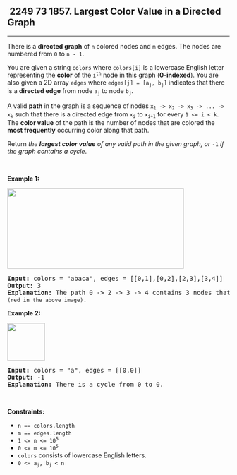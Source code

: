 <h2> 2249 73
1857. Largest Color Value in a Directed Graph</h2><hr><div><p>There is a <strong>directed graph</strong> of <code>n</code> colored nodes and <code>m</code> edges. The nodes are numbered from <code>0</code> to <code>n - 1</code>.</p>

<p>You are given a string <code>colors</code> where <code>colors[i]</code> is a lowercase English letter representing the <strong>color</strong> of the <code>i<sup>th</sup></code> node in this graph (<strong>0-indexed</strong>). You are also given a 2D array <code>edges</code> where <code>edges[j] = [a<sub>j</sub>, b<sub>j</sub>]</code> indicates that there is a <strong>directed edge</strong> from node <code>a<sub>j</sub></code> to node <code>b<sub>j</sub></code>.</p>

<p>A valid <strong>path</strong> in the graph is a sequence of nodes <code>x<sub>1</sub> -&gt; x<sub>2</sub> -&gt; x<sub>3</sub> -&gt; ... -&gt; x<sub>k</sub></code> such that there is a directed edge from <code>x<sub>i</sub></code> to <code>x<sub>i+1</sub></code> for every <code>1 &lt;= i &lt; k</code>. The <strong>color value</strong> of the path is the number of nodes that are colored the <strong>most frequently</strong> occurring color along that path.</p>

<p>Return <em>the <strong>largest color value</strong> of any valid path in the given graph, or </em><code>-1</code><em> if the graph contains a cycle</em>.</p>

<p>&nbsp;</p>
<p><strong class="example">Example 1:</strong></p>

<p><img alt="" src="https://assets.leetcode.com/uploads/2021/04/21/leet1.png" style="width: 400px; height: 182px;"></p>

<pre><strong>Input:</strong> colors = "abaca", edges = [[0,1],[0,2],[2,3],[3,4]]
<strong>Output:</strong> 3
<strong>Explanation:</strong> The path 0 -&gt; 2 -&gt; 3 -&gt; 4 contains 3 nodes that are colored <code>"a" (red in the above image)</code>.
</pre>

<p><strong class="example">Example 2:</strong></p>

<p><img alt="" src="https://assets.leetcode.com/uploads/2021/04/21/leet2.png" style="width: 85px; height: 85px;"></p>

<pre><strong>Input:</strong> colors = "a", edges = [[0,0]]
<strong>Output:</strong> -1
<strong>Explanation:</strong> There is a cycle from 0 to 0.
</pre>

<p>&nbsp;</p>
<p><strong>Constraints:</strong></p>

<ul>
	<li><code>n == colors.length</code></li>
	<li><code>m == edges.length</code></li>
	<li><code>1 &lt;= n &lt;= 10<sup>5</sup></code></li>
	<li><code>0 &lt;= m &lt;= 10<sup>5</sup></code></li>
	<li><code>colors</code> consists of lowercase English letters.</li>
	<li><code>0 &lt;= a<sub>j</sub>, b<sub>j</sub>&nbsp;&lt; n</code></li>
</ul></div>